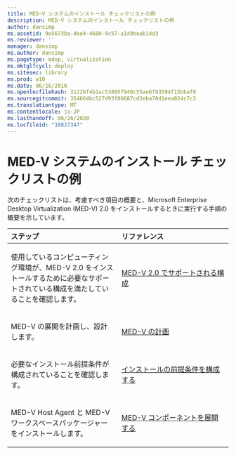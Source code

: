 ```yaml
---
title: MED-V システムのインストール チェックリストの例
description: MED-V システムのインストール チェックリストの例
author: dansimp
ms.assetid: 9e5673ba-dee4-4680-9c57-a149beab14d3
ms.reviewer: ''
manager: dansimp
ms.author: dansimp
ms.pagetype: mdop, virtualization
ms.mktglfcycl: deploy
ms.sitesec: library
ms.prod: w10
ms.date: 06/16/2016
ms.openlocfilehash: 31228f4b1ac538957940c55ae6f83594f15bbaf8
ms.sourcegitcommit: 354664bc527d93f80687cd2eba70d1eea024c7c3
ms.translationtype: MT
ms.contentlocale: ja-JP
ms.lasthandoff: 06/26/2020
ms.locfileid: "10827347"
---
```

# MED-V システムのインストール チェックリストの例


次のチェックリストは、考慮すべき項目の概要と、Microsoft Enterprise Desktop Virtualization (MED-V) 2.0 をインストールするときに実行する手順の概要を示しています。

<table>
<colgroup>
<col width="50%" />
<col width="50%" />
</colgroup>
<thead>
<tr class="header">
<th align="left">ステップ</th>
<th align="left">リファレンス</th>
</tr>
</thead>
<tbody>
<tr class="odd">
<td align="left"><p>使用しているコンピューティング環境が、MED-V 2.0 をインストールするために必要なサポートされている構成を満たしていることを確認します。</p></td>
<td align="left"><p><a href="med-v-20-supported-configurations.md" data-raw-source="[MED-V 2.0 Supported Configurations](med-v-20-supported-configurations.md)">MED-V 2.0 でサポートされる構成</a></p></td>
</tr>
<tr class="even">
<td align="left"><p>MED-V の展開を計画し、設計します。</p></td>
<td align="left"><p><a href="planning-for-med-v.md" data-raw-source="[Planning for MED-V](planning-for-med-v.md)">MED-V の計画</a></p></td>
</tr>
<tr class="odd">
<td align="left"><p>必要なインストール前提条件が構成されていることを確認します。</p></td>
<td align="left"><p><a href="configure-installation-prerequisites.md" data-raw-source="[Configure Installation Prerequisites](configure-installation-prerequisites.md)">インストールの前提条件を構成する</a></p></td>
</tr>
<tr class="even">
<td align="left"><p>MED-V Host Agent と MED-V ワークスペースパッケージャーをインストールします。</p></td>
<td align="left"><p><a href="deploy-the-med-v-components.md" data-raw-source="[Deploy the MED-V Components](deploy-the-med-v-components.md)">MED-V コンポーネントを展開する</a></p></td>
</tr>
</tbody>
</table>

 

 

 






